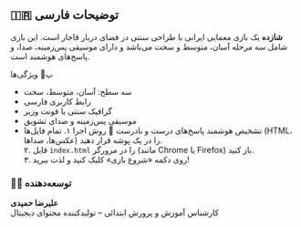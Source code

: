 

## 🇮🇷 توضیحات فارسی

**شازده** یک بازی معمایی ایرانی با طراحی سنتی در فضای دربار قاجار است. این بازی شامل سه مرحله آسان، متوسط و سخت می‌باشد و دارای موسیقی پس‌زمینه، صدا، و پاسخ‌های هوشمند است.

پ📌 ویژگی‌ها
- سه سطح: آسان، متوسط، سخت  
- رابط کاربری فارسی  
- گرافیک سنتی با فونت وزیر  
- موسیقی پس‌زمینه و صدای تشویق  
- تشخیص هوشمند پاسخ‌های درست و نادرست
 🚀 روش اجرا
۱. تمام فایل‌ها (HTML، عکس‌ها، صداها) را در یک پوشه قرار دهید.  
۲. فایل `index.html` را در مرورگر (مانند Chrome یا Firefox) باز کنید.  
۳. روی دکمه «شروع بازی» کلیک کنید و لذت ببرید!

### 👨‍💻 توسعه‌دهنده
**علیرضا حمیدی**  
کارشناس آموزش و پرورش ابتدائی – تولیدکننده محتوای دیجیتال  


